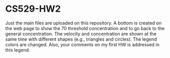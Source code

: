 # CS529-HW2
Just the main files are uploaded on this repository.
A bottom is created on the web page to show the 70 threshold concentration and to go back to the general concentration.
The velocity and concentration are shown at the same time with different shapes (e.g., triangles and circles). 
The legend colors are changed. Also, your comments on my first HW is addressed in this legend. 
